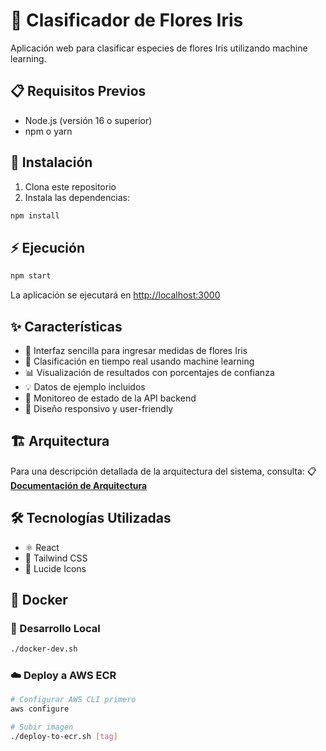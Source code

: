 # 🌸 Clasificador de Flores Iris

Aplicación web para clasificar especies de flores Iris utilizando machine learning.

## 📋 Requisitos Previos

- Node.js (versión 16 o superior)
- npm o yarn

## 🚀 Instalación

1. Clona este repositorio
2. Instala las dependencias:

```bash
npm install
```

## ⚡ Ejecución

```bash
npm start
```

La aplicación se ejecutará en [http://localhost:3000](http://localhost:3000)

## ✨ Características

- 🌺 Interfaz sencilla para ingresar medidas de flores Iris
- 🤖 Clasificación en tiempo real usando machine learning
- 📊 Visualización de resultados con porcentajes de confianza
- 💡 Datos de ejemplo incluidos
- 🔗 Monitoreo de estado de la API backend
- 📱 Diseño responsivo y user-friendly

## 🏗️ Arquitectura

Para una descripción detallada de la arquitectura del sistema, consulta:
📋 **[Documentación de Arquitectura](./ARQUITECTURA.md)**


## 🛠️ Tecnologías Utilizadas

- ⚛️ React
- 🎨 Tailwind CSS
- 🎯 Lucide Icons

## 🐳 Docker

### 🔧 Desarrollo Local
```bash
./docker-dev.sh
```

### ☁️ Deploy a AWS ECR
```bash
# Configurar AWS CLI primero
aws configure

# Subir imagen
./deploy-to-ecr.sh [tag]
```
